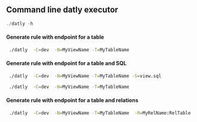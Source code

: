 ## Command line datly executor


```go
./datly -h
```

#### Generate rule with endpoint for a table

```bash
 ./datly  -C=dev  -N=MyViewName -T=MyTableName
```

#### Generate rule with endpoint for a table and SQL

```bash
 ./datly  -C=dev  -N=MyViewName -T=MyTableName -S=view.sql
```

```bash
 ./datly  -C=dev  -N=MyViewName -T=MyTableName
```

#### Generate rule with endpoint for a table and relations

```bash
 ./datly  -C=dev  -N=MyViewName -T=MyTableName  -R=MyRelName:RelTable 
```
